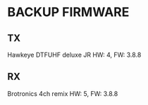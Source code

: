 # BACKUP FIRMWARE #

## TX ##
Hawkeye DTFUHF deluxe JR
HW: 4, FW: 3.8.8

## RX ##
Brotronics 4ch remix
HW: 5, FW: 3.8.8
